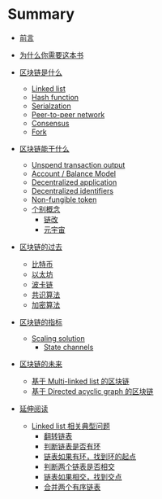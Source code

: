 # Summary

- [前言](./README.md)
- [为什么你需要这本书](./为什么你需要这本书.md)

- [区块链是什么](./区块链是什么/README.md)
  - [Linked list](./区块链是什么/Linked%20list.md)
  - [Hash function](./区块链是什么/Hash%20function.md)
  - [Serialzation](./区块链是什么/Serialization.md)
  - [Peer-to-peer network]()
  - [Consensus]()
  - [Fork]()
  
- [区块链能干什么](./区块链能干什么/README.md)
  - [Unspend transaction output]()
  - [Account / Balance Model]()
  - [Decentralized application]()
  - [Decentralized identifiers]()
  - [Non-fungible token]()
  - [个别概念](./区块链能干什么/个别概念/README.md)
    - [链改](./区块链能干什么/个别概念/链改.md)
    - [元宇宙](./区块链能干什么/个别概念/元宇宙.md)
  
- [区块链的过去](./区块链的过去/README.md)
  - [比特币](./区块链的过去/比特币/README.md)
  - [以太坊](./区块链的过去/以太坊/README.md)
  - [波卡链]()
  - [共识算法]()
  - [加密算法]()

- [区块链的指标]()
  - [Scaling solution]()
    - [State channels]()
  
- [区块链的未来](./区块链的未来/README.md)
  - [基于 Multi-linked list 的区块链](./区块链的未来/基于%20Multi-linked%20list%20的区块链.md)
  - [基于 Directed acyclic graph 的区块链]()
  
- [延伸阅读](./延伸阅读/README.md)
  - [Linked list 相关典型问题](./延伸阅读/Linked%20list%20相关典型问题/README.md)
    - [翻转链表](./延伸阅读/Linked%20list%20相关典型问题/翻转链表.md)
    - [判断链表是否有环](./延伸阅读/Linked%20list%20相关典型问题/判断链表是否有环.md)
    - [链表如果有环，找到环的起点](./延伸阅读/Linked%20list%20相关典型问题/链表如果有环，找到环的起点.md)
    - [判断两个链表是否相交](./延伸阅读/Linked%20list%20相关典型问题/判断两个链表是否相交.md)
    - [链表如果相交，找到交点](./延伸阅读/Linked%20list%20相关典型问题/链表如果相交，找到交点.md)
    - [合并两个有序链表](./延伸阅读/Linked%20list%20相关典型问题/合并两个有序链表.md)
